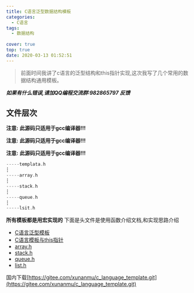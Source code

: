```yaml
---
title: C语言泛型数据结构模板
categories:
  - C语言
tags:
  - 数据结构
  
cover: true
top: true
date: 2020-03-13 01:52:51
---
```

>前面时间我讲了c语言的泛型结构和this指针实现,这次我写了几个常用的数据结构通用模板。

***如果有什么错误,请加QQ编程交流群:982865797 反馈***
## 文件层次
**注意:** **此源码只适用于gcc编译器!!!**

**注意:** **此源码只适用于gcc编译器!!!**

**注意:** **此源码只适用于gcc编译器!!!**

``` c
-----templata.h
┆
-----array.h
┆
-----stack.h
┆
-----queue.h
┆
-----lsit.h
```
**所有模板都是用宏实现的**
下面是头文件是使用函数介绍文档,和实现思路介绍
- [C语言泛型模板](http://blog.xunanmu.com/2020/01/23/c-yu-yan-fan-xing-mo-ban/)
- [C语言模板与this指针]( http://blog.xunanmu.com/2020/03/05/c-yu-yan-mo-ban-yu-this-zhi-zhen/)
- [array.h](http://blog.xunanmu.com/2020/03/13/array.h/)
- [stack.h](http://blog.xunanmu.com/2020/03/13/stack.h/)
- [queue.h](http://blog.xunanmu.com/2020/03/13/queue.h/)
- [list.h](http://blog.xunanmu.com/2020/03/13/list.h/)

国内下载[https://gitee.com/xunanmu/c_language_template.git](https://gitee.com/xunanmu/c_language_template.git)